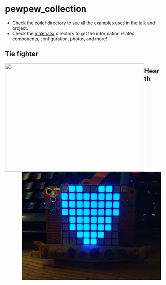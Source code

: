 # pewpew_collection

* Check the [code/](code/) directory to see all the examples used in the talk
  and project.
* Check the [materials/](materials/) directory to get the information related
  components, configuration, photos, and more!

## Tie fighter

<img align="left" width="450" height="350" src="src/tie_fighter_img.jpg"/>



## Hearth
 
<img align="right" width="450" height="350" src="src/hearth.jpg"/>


